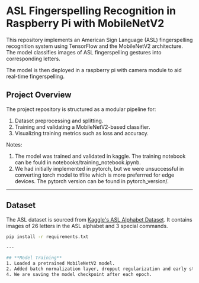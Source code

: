 # ASL Fingerspelling Recognition in Raspberry Pi with MobileNetV2

This repository implements an American Sign Language (ASL) fingerspelling recognition system using TensorFlow and the MobileNetV2 architecture. The model classifies images of ASL fingerspelling gestures into corresponding letters.

The model is then deployed in a raspberry pi with camera module to aid real-time fingerspelling.

## **Project Overview**

The project repository is structured as a modular pipeline for:
1. Dataset preprocessing and splitting.
2. Training and validating a MobileNetV2-based classifier.
3. Visualizing training metrics such as loss and accuracy.

Notes: 
1. The model was trained and validated in kaggle. The training notebook can be fould in notebooks/training_notebook.ipynb.
2. We had initially implemented in pytorch, but we were unsuccessful in converting torch model to tflite which is more preferrred for edge devices. The pytorch version can be found in pytorch_version/.
---

## **Dataset**
The ASL dataset is sourced from [Kaggle's ASL Alphabet Dataset](https://www.kaggle.com/grassknoted/asl-alphabet). It contains images of 26 letters in the ASL alphabet and 3 special commands.

```bash
pip install -r requirements.txt

---

## **Model Training**
1. Loaded a pretrained MobileNetV2 model.
2. Added batch normalization layer, dropput regularization and early stopping to reduce overfitting.
4. We are saving the model checkpoint after each epoch.


